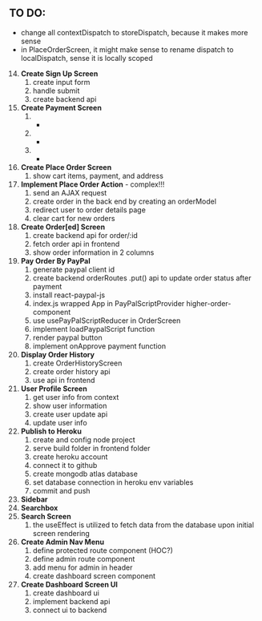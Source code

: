 ## TO DO:
- change all contextDispatch to storeDispatch, because it makes more sense
- in PlaceOrderScreen, it might make sense to rename dispatch to localDispatch, sense it is locally scoped

14.  **Create Sign Up Screen**
     1.   create input form
     2.   handle submit
     3.   create backend api
15.  **Create Payment Screen**
     1.   -
     2.   -
     3.   -
16.  **Create Place Order Screen**
     1.   show cart items, payment, and address
17.  **Implement Place Order Action** - complex!!!
     1.   send an AJAX request
     2.   create order in the back end by creating an orderModel
     3.   redirect user to order details page
     4.   clear cart for new orders
18.  **Create Order[ed] Screen**
     1.   create backend api for order/:id
     2.   fetch order api in frontend
     3.   show order information in 2 columns
19.  **Pay Order By PayPal**
     1.   generate paypal client id
     2.   create backend orderRoutes .put() api to update order status after payment
     3.   install react-paypal-js
     4.   index.js wrapped App in PayPalScriptProvider higher-order-component
     5.   use usePayPalScriptReducer in OrderScreen
     6.   implement loadPaypalScript function
     7.   render paypal button
     8.   implement onApprove payment function
20.  **Display Order History**
     1.   create OrderHistoryScreen
     2.   create order history api
     3.   use api in frontend
21.  **User Profile Screen**
     1.   get user info from context
     2.   show user information
     3.   create user update api
     4.   update user info
22.  **Publish to Heroku**
     1.   create and config node project
     2.   serve build folder in frontend folder
     3.   create heroku account
     4.   connect it to github
     5.   create mongodb atlas database
     6.   set database connection in heroku env variables
     7.   commit and push
23.  **Sidebar**
24.  **Searchbox**
25.  **Search Screen**
     1.   the useEffect is utilized to fetch data from the database upon initial screen rendering
26.  **Create Admin Nav Menu**
     1.   define protected route component (HOC?)
     2.   define admin route component
     3.   add menu for admin in header
     4.   create dashboard screen component
27.  **Create Dashboard Screen UI**
     1.   create dashboard ui
     2.   implement backend api
     3.   connect ui to backend